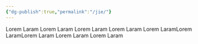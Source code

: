 ```yaml
---
{"dg-publish":true,"permalink":"/jie/"}
---
```


Lorem Laram
Lorem Laram
Lorem Laram
Lorem Laram
Lorem LaramLorem LaramLorem Laram
Lorem Laram
Lorem Laram